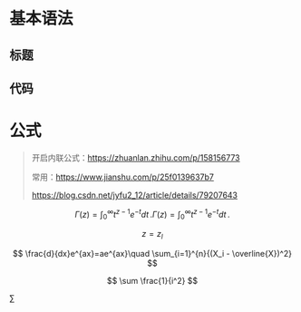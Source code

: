 # 基本语法

## 标题

## 代码

# 公式

>开启内联公式：https://zhuanlan.zhihu.com/p/158156773
>
>常用：https://www.jianshu.com/p/25f0139637b7
>
>https://blog.csdn.net/jyfu2_12/article/details/79207643

$$
\Gamma(z) = \int_0^\infty t^{z-1}e^{-t}dt\,. \Gamma(z) = \int_0^\infty t^{z-1}e^{-t}dt\,.
$$

$$
z=z_l
$$

$$
\frac{d}{dx}e^{ax}=ae^{ax}\quad \sum_{i=1}^{n}{(X_i - \overline{X})^2}
$$

$$
\sum \frac{1}{i^2}
$$

$\sum$



